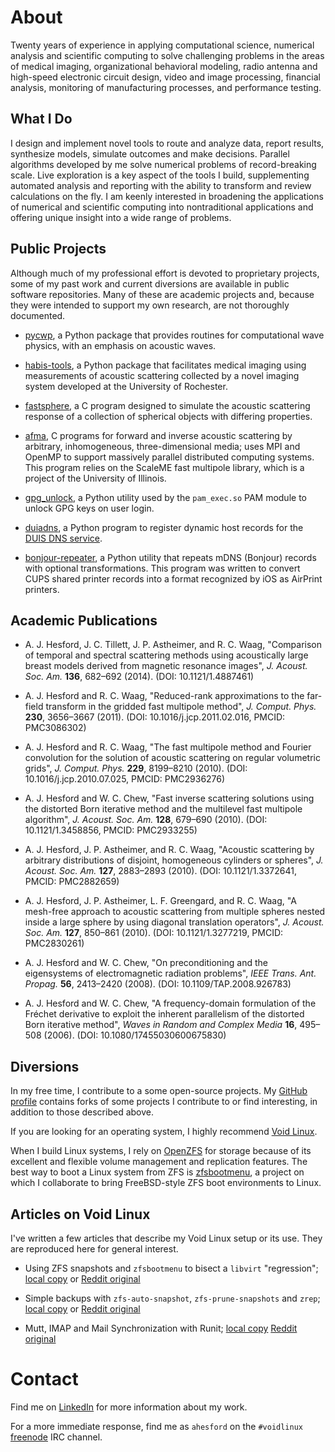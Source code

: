 # About

Twenty years of experience in applying computational science, numerical
analysis and scientific computing to solve challenging problems in the areas of
medical imaging, organizational behavioral modeling, radio antenna and
high-speed electronic circuit design, video and image processing, financial
analysis, monitoring of manufacturing processes, and performance testing.

## What I Do

I design and implement novel tools to route and analyze data, report results,
synthesize models, simulate outcomes and make decisions. Parallel algorithms
developed by me solve numerical problems of record-breaking scale. Live
exploration is a key aspect of the tools I build, supplementing automated
analysis and reporting with the ability to transform and review calculations on
the fly. I am keenly interested in broadening the applications of numerical and
scientific computing into nontraditional applications and offering unique
insight into a wide range of problems.

## Public Projects

Although much of my professional effort is devoted to proprietary projects,
some of my past work and current diversions are available in public software
repositories. Many of these are academic projects and, because they were
intended to support my own research, are not thoroughly documented.

- [pycwp](https://github.com/ahesford/pycwp), a Python package that provides
  routines for computational wave physics, with an emphasis on acoustic waves.

- [habis-tools](https://github.com/ahesford/habis-tools), a Python package that
  facilitates medical imaging using measurements of acoustic scattering
  collected by a novel imaging system developed at the University of Rochester.

- [fastsphere](https://github.com/ahesford/fastsphere), a C program designed to
  simulate the acoustic scattering response of a collection of spherical
  objects with differing properties.

- [afma](https://github.com/ahesford/afma), C programs for forward and inverse
  acoustic scattering by arbitrary, inhomogeneous, three-dimensional media;
  uses MPI and OpenMP to support massively parallel distributed computing
  systems. This program relies on the ScaleME fast multipole library, which is
  a project of the University of Illinois.

- [gpg_unlock](https://github.com/ahesford/gpg_unlock), a Python utility used
  by the `pam_exec.so` PAM module to unlock GPG keys on user login.

- [duiadns](https://github.com/ahesford/duiadns), a Python program to register
  dynamic host records for the [DUIS DNS service](https://www.duiadns.net).

- [bonjour-repeater](https://github.com/ahesford/bonjour-repeater), a Python
  utility that repeats mDNS (Bonjour) records with optional transformations.
  This program was written to convert CUPS shared printer records into a format
  recognized by iOS as AirPrint printers.

## Academic Publications

- A. J. Hesford, J. C. Tillett, J. P. Astheimer, and R. C. Waag, "Comparison of
  temporal and spectral scattering methods using acoustically large breast
  models derived from magnetic resonance images", *J. Acoust. Soc.  Am.*
  **136**, 682–692 (2014). (DOI: 10.1121/1.4887461)

- A. J. Hesford and R. C. Waag, "Reduced-rank approximations to the far-field
  transform in the gridded fast multipole method", *J. Comput. Phys.* **230**,
  3656–3667 (2011). (DOI: 10.1016/j.jcp.2011.02.016, PMCID: PMC3086302)

- A. J. Hesford and R. C. Waag, "The fast multipole method and Fourier
  convolution for the solution of acoustic scattering on regular volumetric
  grids", *J. Comput. Phys.* **229**, 8199–8210 (2010).  (DOI:
  10.1016/j.jcp.2010.07.025, PMCID: PMC2936276)

- A. J. Hesford and W. C. Chew, "Fast inverse scattering solutions using the
  distorted Born iterative method and the multilevel fast multipole algorithm",
  *J. Acoust. Soc. Am.* **128**, 679–690 (2010). (DOI: 10.1121/1.3458856,
  PMCID: PMC2933255)

- A. J. Hesford, J. P. Astheimer, and R. C. Waag, "Acoustic scattering by
  arbitrary distributions of disjoint, homogeneous cylinders or spheres", *J.
  Acoust. Soc. Am.* **127**, 2883–2893 (2010). (DOI: 10.1121/1.3372641, PMCID:
  PMC2882659)

- A. J. Hesford, J. P. Astheimer, L. F. Greengard, and R. C. Waag, "A mesh-free
  approach to acoustic scattering from multiple spheres nested inside a large
  sphere by using diagonal translation operators", *J. Acoust. Soc. Am.*
  **127**, 850–861 (2010). (DOI: 10.1121/1.3277219, PMCID: PMC2830261)

- A. J. Hesford and W. C. Chew, "On preconditioning and the eigensystems of
  electromagnetic radiation problems", *IEEE Trans. Ant. Propag.* **56**,
  2413–2420 (2008). (DOI: 10.1109/TAP.2008.926783)

- A. J. Hesford and W. C. Chew, "A frequency-domain formulation of the Fréchet
  derivative to exploit the inherent parallelism of the distorted Born
  iterative method", *Waves in Random and Complex Media* **16**, 495–508
  (2006). (DOI: 10.1080/17455030600675830)

## Diversions

In my free time, I contribute to a some open-source projects. My
[GitHub profile](https://github.com/ahesford) contains forks of some projects I
contribute to or find interesting, in addition to those described above.

If you are looking for an operating system, I highly recommend
[Void Linux](https://www.voidlinux.org).

When I build Linux systems, I rely on [OpenZFS](https://github.com/openzfs/zfs)
for storage because of its excellent and flexible volume management and
replication features. The best way to boot a Linux system from ZFS is
[zfsbootmenu](https://github.com/zdykstra/zfsbootmenu), a project on which I
collaborate to bring FreeBSD-style ZFS boot environments to Linux.

## Articles on Void Linux

I've written a few articles that describe my Void Linux setup or its use. They
are reproduced here for general interest.

* Using ZFS snapshots and `zfsbootmenu` to bisect a `libvirt` "regression";
  [local copy](./articles/libvirt-zbm-notes.html) or
  [Reddit original](https://www.reddit.com/r/voidlinux/comments/hmnzxt/using_zfs_snapshots_and_zfsbootmenu_to_bisect_a/)

* Simple backups with `zfs-auto-snapshot`, `zfs-prune-snapshots` and `zrep`;
  [local copy](./articles/zfs-backup-strategies.html) or
  [Reddit original](https://www.reddit.com/r/voidlinux/comments/hu1ron/simple_backup_with_zfsautosnapshot/)

* Mutt, IMAP and Mail Synchronization with Runit;
  [local copy](./articles/mailsync.html)
  [Reddit original](https://www.reddit.com/r/voidlinux/comments/kege37/mutt_imap_and_mail_synchronization_with_runit/)

# Contact

Find me on [LinkedIn](https://www.linkedin.com/in/ajhesford/) for more
information about my work.

For a more immediate response, find me as `ahesford` on the `#voidlinux`
[freenode](https://freenode.net) IRC channel.
